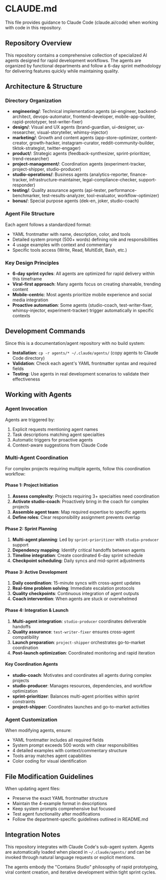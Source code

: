 # CLAUDE.md

This file provides guidance to Claude Code (claude.ai/code) when working with code in this repository.

## Repository Overview

This repository contains a comprehensive collection of specialized AI agents designed for rapid development workflows. The agents are organized by functional departments and follow a 6-day sprint methodology for delivering features quickly while maintaining quality.

## Architecture & Structure

### Directory Organization
- **engineering/**: Technical implementation agents (ai-engineer, backend-architect, devops-automator, frontend-developer, mobile-app-builder, rapid-prototyper, test-writer-fixer)
- **design/**: Visual and UX agents (brand-guardian, ui-designer, ux-researcher, visual-storyteller, whimsy-injector)  
- **marketing/**: Growth and content agents (app-store-optimizer, content-creator, growth-hacker, instagram-curator, reddit-community-builder, tiktok-strategist, twitter-engager)
- **product/**: Strategic agents (feedback-synthesizer, sprint-prioritizer, trend-researcher)
- **project-management/**: Coordination agents (experiment-tracker, project-shipper, studio-producer)
- **studio-operations/**: Business agents (analytics-reporter, finance-tracker, infrastructure-maintainer, legal-compliance-checker, support-responder)
- **testing/**: Quality assurance agents (api-tester, performance-benchmarker, test-results-analyzer, tool-evaluator, workflow-optimizer)
- **bonus/**: Special purpose agents (dek-en, joker, studio-coach)

### Agent File Structure
Each agent follows a standardized format:
- YAML frontmatter with name, description, color, and tools
- Detailed system prompt (500+ words) defining role and responsibilities
- 4 usage examples with context and commentary
- Specific tools access (Write, Read, MultiEdit, Bash, etc.)

### Key Design Principles
- **6-day sprint cycles**: All agents are optimized for rapid delivery within this timeframe
- **Viral-first approach**: Many agents focus on creating shareable, trending content
- **Mobile-centric**: Most agents prioritize mobile experience and social media integration
- **Proactive automation**: Some agents (studio-coach, test-writer-fixer, whimsy-injector, experiment-tracker) trigger automatically in specific contexts

## Development Commands

Since this is a documentation/agent repository with no build system:
- **Installation**: `cp -r agents/* ~/.claude/agents/` (copy agents to Claude Code directory)
- **Validation**: Check each agent's YAML frontmatter syntax and required fields
- **Testing**: Use agents in real development scenarios to validate their effectiveness

## Working with Agents

### Agent Invocation
Agents are triggered by:
1. Explicit requests mentioning agent names
2. Task descriptions matching agent specialties
3. Automatic triggers for proactive agents
4. Context-aware suggestions from Claude Code

### Multi-Agent Coordination

For complex projects requiring multiple agents, follow this coordination workflow:

#### Phase 1: Project Initiation
1. **Assess complexity**: Projects requiring 3+ specialties need coordination
2. **Activate studio-coach**: Proactively bring in the coach for complex projects
3. **Assemble agent team**: Map required expertise to specific agents
4. **Define roles**: Clear responsibility assignment prevents overlap

#### Phase 2: Sprint Planning
1. **Multi-agent planning**: Led by `sprint-prioritizer` with `studio-producer` support
2. **Dependency mapping**: Identify critical handoffs between agents
3. **Timeline integration**: Create coordinated 6-day sprint schedule
4. **Checkpoint scheduling**: Daily syncs and mid-sprint adjustments

#### Phase 3: Active Development
1. **Daily coordination**: 15-minute syncs with cross-agent updates
2. **Real-time problem solving**: Immediate escalation protocols
3. **Quality checkpoints**: Continuous integration of agent outputs
4. **Coach intervention**: When agents are stuck or overwhelmed

#### Phase 4: Integration & Launch
1. **Multi-agent integration**: `studio-producer` coordinates deliverable handoffs
2. **Quality assurance**: `test-writer-fixer` ensures cross-agent compatibility
3. **Launch preparation**: `project-shipper` orchestrates go-to-market coordination
4. **Post-launch optimization**: Coordinated monitoring and rapid iteration

#### Key Coordination Agents
- **studio-coach**: Motivates and coordinates all agents during complex projects
- **studio-producer**: Manages resources, dependencies, and workflow optimization
- **sprint-prioritizer**: Balances multi-agent priorities within sprint constraints
- **project-shipper**: Coordinates launches and go-to-market activities

### Agent Customization
When modifying agents, ensure:
- YAML frontmatter includes all required fields
- System prompt exceeds 500 words with clear responsibilities
- 4 detailed examples with context/commentary structure
- Tools array matches agent capabilities
- Color coding for visual identification

## File Modification Guidelines

When updating agent files:
- Preserve the exact YAML frontmatter structure
- Maintain the 4-example format in descriptions
- Keep system prompts comprehensive but focused
- Test agent functionality after modifications
- Follow the department-specific guidelines outlined in README.md

## Integration Notes

This repository integrates with Claude Code's sub-agent system. Agents are automatically loaded when placed in `~/.claude/agents/` and can be invoked through natural language requests or explicit mentions.

The agents embody the "Contains Studio" philosophy of rapid prototyping, viral content creation, and iterative development within tight sprint cycles.